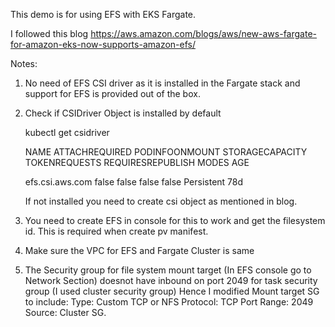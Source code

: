This demo is for using EFS with EKS Fargate.

I followed this blog https://aws.amazon.com/blogs/aws/new-aws-fargate-for-amazon-eks-now-supports-amazon-efs/

Notes:

1) No need of EFS CSI driver as it is installed in the Fargate stack and support for EFS is provided out of the box.

2) Check if CSIDriver Object is installed by default

    kubectl get csidriver
    
    NAME              ATTACHREQUIRED   PODINFOONMOUNT   STORAGECAPACITY   TOKENREQUESTS   REQUIRESREPUBLISH   MODES        AGE
    
    efs.csi.aws.com   false            false            false             <unset>         false               Persistent   78d

    If not installed you need to create csi object as mentioned in blog.

3) You need to create EFS in console for this to work and get the filesystem id. This is required when create pv manifest.
 
4) Make sure the VPC for EFS and Fargate Cluster is same

5) The Security group for file system mount target (In EFS console go to Network Section) doesnot have inbound on port 2049 for task security group (I used cluster security group)
    Hence I modified Mount target SG to include:
    Type: Custom TCP or NFS 
    Protocol: TCP
    Port Range: 2049
    Source: Cluster SG.
